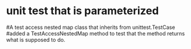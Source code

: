 # unit test that is parameterized 

#A test access nested map class that inherits from unittest.TestCase
#added a  TestAccessNestedMap method to test that the method returns what is supposed to do.